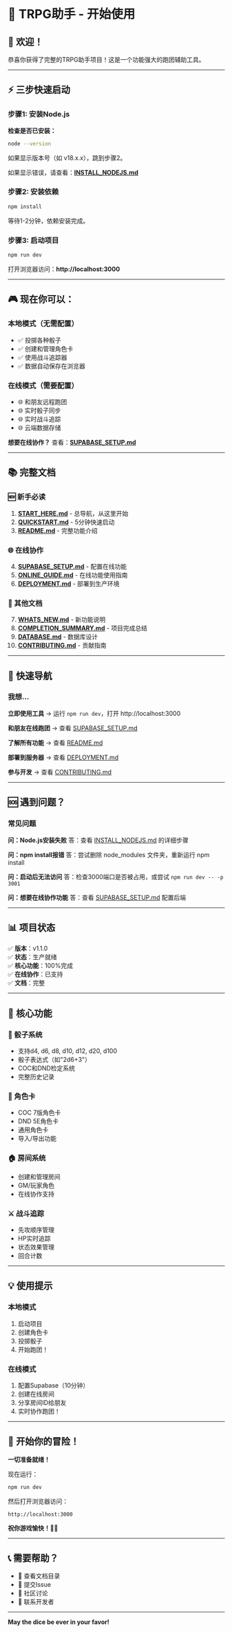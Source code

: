 # 🎲 TRPG助手 - 开始使用

## 👋 欢迎！

恭喜你获得了完整的TRPG助手项目！这是一个功能强大的跑团辅助工具。

---

## ⚡ 三步快速启动

### 步骤1: 安装Node.js

**检查是否已安装：**
```bash
node --version
```

如果显示版本号（如 v18.x.x），跳到步骤2。

如果显示错误，请查看：**[INSTALL_NODEJS.md](./INSTALL_NODEJS.md)**

### 步骤2: 安装依赖

```bash
npm install
```

等待1-2分钟，依赖安装完成。

### 步骤3: 启动项目

```bash
npm run dev
```

打开浏览器访问：**http://localhost:3000**

---

## 🎮 现在你可以：

### 本地模式（无需配置）
- ✅ 投掷各种骰子
- ✅ 创建和管理角色卡
- ✅ 使用战斗追踪器
- ✅ 数据自动保存在浏览器

### 在线模式（需要配置）
- 🌐 和朋友远程跑团
- 🌐 实时骰子同步
- 🌐 实时战斗追踪
- 🌐 云端数据存储

**想要在线协作？** 查看：**[SUPABASE_SETUP.md](./SUPABASE_SETUP.md)**

---

## 📚 完整文档

### 🆕 新手必读
1. **[START_HERE.md](./START_HERE.md)** - 总导航，从这里开始
2. **[QUICKSTART.md](./QUICKSTART.md)** - 5分钟快速启动
3. **[README.md](./README.md)** - 完整功能介绍

### 🌐 在线协作
4. **[SUPABASE_SETUP.md](./SUPABASE_SETUP.md)** - 配置在线功能
5. **[ONLINE_GUIDE.md](./ONLINE_GUIDE.md)** - 在线功能使用指南
6. **[DEPLOYMENT.md](./DEPLOYMENT.md)** - 部署到生产环境

### 📖 其他文档
7. **[WHATS_NEW.md](./WHATS_NEW.md)** - 新功能说明
8. **[COMPLETION_SUMMARY.md](./COMPLETION_SUMMARY.md)** - 项目完成总结
9. **[DATABASE.md](./DATABASE.md)** - 数据库设计
10. **[CONTRIBUTING.md](./CONTRIBUTING.md)** - 贡献指南

---

## 🎯 快速导航

### 我想...

**立即使用工具**
→ 运行 `npm run dev`，打开 http://localhost:3000

**和朋友在线跑团**
→ 查看 [SUPABASE_SETUP.md](./SUPABASE_SETUP.md)

**了解所有功能**
→ 查看 [README.md](./README.md)

**部署到服务器**
→ 查看 [DEPLOYMENT.md](./DEPLOYMENT.md)

**参与开发**
→ 查看 [CONTRIBUTING.md](./CONTRIBUTING.md)

---

## 🆘 遇到问题？

### 常见问题

**问：Node.js安装失败**
答：查看 [INSTALL_NODEJS.md](./INSTALL_NODEJS.md) 的详细步骤

**问：npm install报错**
答：尝试删除 node_modules 文件夹，重新运行 npm install

**问：启动后无法访问**
答：检查3000端口是否被占用，或尝试 `npm run dev -- -p 3001`

**问：想要在线协作功能**
答：查看 [SUPABASE_SETUP.md](./SUPABASE_SETUP.md) 配置后端

---

## 📊 项目状态

✅ **版本**：v1.1.0  
✅ **状态**：生产就绪  
✅ **核心功能**：100%完成  
✅ **在线协作**：已支持  
✅ **文档**：完整  

---

## 🌟 核心功能

### 🎲 骰子系统
- 支持d4, d6, d8, d10, d12, d20, d100
- 骰子表达式（如"2d6+3"）
- COC和DND检定系统
- 完整历史记录

### 👤 角色卡
- COC 7版角色卡
- DND 5E角色卡
- 通用角色卡
- 导入/导出功能

### 🏠 房间系统
- 创建和管理房间
- GM/玩家角色
- 在线协作支持

### ⚔️ 战斗追踪
- 先攻顺序管理
- HP实时追踪
- 状态效果管理
- 回合计数

---

## 💡 使用提示

### 本地模式
1. 启动项目
2. 创建角色卡
3. 投掷骰子
4. 开始跑团！

### 在线模式
1. 配置Supabase（10分钟）
2. 创建在线房间
3. 分享房间ID给朋友
4. 实时协作跑团！

---

## 🎉 开始你的冒险！

**一切准备就绪！**

现在运行：
```bash
npm run dev
```

然后打开浏览器访问：
```
http://localhost:3000
```

**祝你游戏愉快！🎲✨**

---

## 📞 需要帮助？

- 📖 查看文档目录
- 🐛 提交Issue
- 💬 社区讨论
- 📧 联系开发者

---

**May the dice be ever in your favor!**

